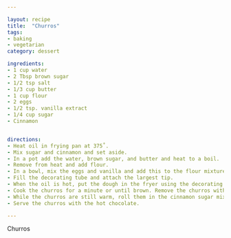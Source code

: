 ```yaml
---

layout: recipe
title:  "Churros"
tags: 
- baking
- vegetarian
category: dessert

ingredients:
- 1 cup water
- 2 Tbsp brown sugar
- 1/2 tsp salt
- 1/3 cup butter
- 1 cup flour
- 2 eggs
- 1/2 tsp. vanilla extract
- 1/4 cup sugar
- Cinnamon


directions:
- Heat oil in frying pan at 375˚. 
- Mix sugar and cinnamon and set aside. 
- In a pot add the water, brown sugar, and butter and heat to a boil. 
- Remove from heat and add flour. 
- In a bowl, mix the eggs and vanilla and add this to the flour mixture. 
- Fill the decorating tube and attach the largest tip. 
- When the oil is hot, put the dough in the fryer using the decorating tube. 
- Cook the churros for a minute or until brown. Remove the churros with tongs and put them on a plate with a paper towel. 
- While the churros are still warm, roll them in the cinnamon sugar mixture. 
- Serve the churros with the hot chocolate.

---
```


Churros